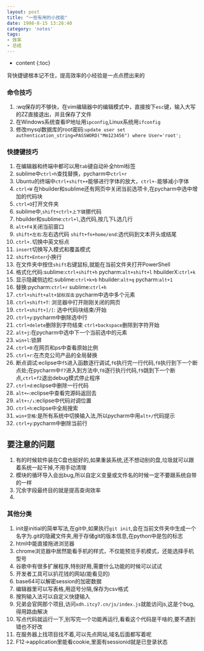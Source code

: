 ```yaml
---
layout: post
title: "一些有用的小技能"
date: 1998-8-15 13:26:40
category: 'notes'
tags:
- 效率
- 总结
---
```

* content
{:toc}

背快捷键根本记不住，提高效率的小经验是一点点攒出来的













### 命令技巧
1. :wq保存的不够快，在vim编辑器中的编辑模式中，直接按下`esc`键，输入大写的ZZ直接退出，并且保存了文件  
2. 在Windows系统查看IP地址用`ipconfig`,Linux系统用`ifconfig`  
3. 修改mysql数据库的root密码:`update user set authentication_string=PASSWORD("Mm123456") where User='root';`


### 快捷键技巧
1. 在编辑器和终端中都可以用`tab`键自动补全html标签  
2. sublime中`ctrl+h`查找替换，pycharm中`ctrl+r`  
3. Ubuntu的终端中`ctrl+shift++`能够进行字体的放大，`ctrl+-`能够减小字体  
4. `ctrl+W` 在hbuilder和sublime还有网页中关闭当前选项卡,在pycharm中选中增加的代码块  
5. `ctrl+O`打开文件夹  
6. sublime中,`shift+ctrl+上下键`挪代码  
7. hbuilder和sublime:`ctrl+l`,选代码,按几下L选几行  
8. `alt+F4`关闭当前窗口  
9. `shift+左右`:左右选代码 `shift+fn+home/end`:选代码到文本开头或结尾  
10. `ctrl+.`切换中英文标点  
11. `insert`切换写入模式和覆盖模式  
12. `shift+Enter`小换行  
13. 在文件夹中按住`shift`右键鼠标,就能在当前文件夹打开PowerShell  
14. 格式化代码:sublime:`ctrl+shift+h` pycharm:`alt+shift+l` hbuilderX:`ctrl+k`  
15. 显示隐藏侧边栏:sublime:`ctrl+k+b` hbuilder:`alt+q` pycharm:`alt+1`  
16. 替换:pycharm:`ctrl+r` sublime:`ctrl+h`  
17. `ctrl+shift+alt+鼠标双击`:pycharm中选中多个元素
18. `ctrl+shift+T`: 浏览器中打开刚刚关闭的网页  
19. `ctrl+shift+]/[`: 选中代码块结束/开始  
20. `ctrl+y`:pycharm中删除选中行  
21. `ctrl+delete`删除到字符结束 `ctrl+backspace`删除到字符开始  
22. `alt+j`:在pycharm中选中下一个当前选中的元素  
23. `win+l`:锁屏  
24. `ctrl+0`:在网页和ps中查看原始比例  
25. `ctrl+r`:在杰克公司产品的全局替换  
26. 断点调试:eclipse中`f5`进入函数逐行调试,`f6`执行完一行代码,`f8`执行到下一个断点处;在pycharm中`f7`进入到方法中,`f8`逐行执行代码,`f9`跳到下一个断点,`ctrl+f2`退出debug模式停止程序  
27. `ctrl+d`:eclipse中删除一行代码  
28. `alt+←`:eclipse中查看完源码返回去  
29. `alt+↑/↓`:eclipse中代码对调位置  
30. `ctrl+h`:eclipse中全局搜索  
31. `win+空格`:是所有系统中切换输入法,所以pycharm中用`alt+/`代码提示  
32. `ctrl+y`:pycharm中删除当前行

## 要注意的问题
1. 有的时候软件装在C盘也挺好的,如果重装系统,还不想动别的盘,垃圾就可以跟着系统一起干掉,不用手动清理  
2. 模块的循环导入会出bug,所以自定义变量或文件名的时候一定不要跟系统自带的一样  
3. 冗余字段最终目的就是提高查询效率  
4. 

### 其他分类
1.  init是initial的简单写法,在git中,如果执行`git init`,会在当前文件夹中生成一个名字为.git的隐藏文件夹,用于存储git的版本信息,在python中是包的标志  
2. html中能直接拖进浏览器  
3. chrome浏览器中居然能看手机的样式，不仅能预览手机模式，还能选择手机型号  
4. 谷歌中有很多扩展程序,特别好用,需要什么功能的时候可以试试  
5. 开发者工具可以扒花钱的网站(能看见的)  
6. base64可以解密session的加密数据  
7. 编辑器里可以写表格,用逗号分隔,保存为csv格式  
8. 搜狗输入法可以自定义快捷输入  
9. 兄弟会官网那个项目,访问`xdh.itcy7.cn/js/index.js`就能访问js,这是个bug,得用路由解决  
10. 写点代码就运行一下,别写完一个功能再运行,看看这个代码是干啥的,要不遇到错也不好改  
11. 在服务器上找项目找不着,可以先点网站,域名后面都写着呢  
12. F12->application里能看cookie,里面有sessionid就是已登录状态  
















